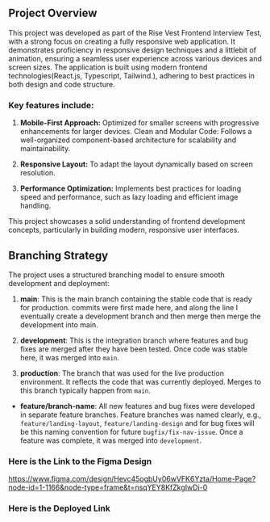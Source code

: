 
## Project Overview

This project was developed as part of the Rise Vest Frontend Interview Test, with a strong focus on creating a fully responsive web application. It demonstrates proficiency in responsive design techniques and a littlebit of animation, ensuring a seamless user experience across various devices and screen sizes. The application is built using modern frontend technologies(React.js, Typescript, Tailwind.), adhering to best practices in both design and code structure.


### Key features include:

1. **Mobile-First Approach:** Optimized for smaller screens with progressive enhancements for larger devices.
Clean and Modular Code: Follows a well-organized component-based architecture for scalability and maintainability.

2. **Responsive Layout:** To adapt the layout dynamically based on screen resolution.

3. **Performance Optimization:** Implements best practices for loading speed and performance, such as lazy loading and efficient image handling.

This project showcases a solid understanding of frontend development concepts, particularly in building modern, responsive user interfaces.



## Branching Strategy

The project uses a structured branching model to ensure smooth development and deployment:

1. **main**: This is the main branch containing the stable code that is ready for production.  commits were first made here, and along the line I eventually create a development branch and then merge then merge the development into main.
  
2. **development**: This is the integration branch where features and bug fixes are merged after they have been tested. Once code was stable here, it was merged into `main`.
  
3. **production**: The branch that was used for the live production environment. It reflects the code that was currently deployed. Merges to this branch typically happen from `main`.
  
- **feature/branch-name**: All new features and bug fixes were developed in separate feature branches. Feature branches was named clearly, e.g., `feature/landing-layout`, `feature/landing-design` and for bug fixes will be this naming convention for future `bugfix/fix-nav-issue`. Once a feature was complete, it was merged into `development`.

### Here is the Link to the Figma Design

https://www.figma.com/design/Hevc45ogbUy06wVFK6Yzta/Home-Page?node-id=1-1166&node-type=frame&t=nsqYEY8KfZkgIwDi-0


### Here is the Deployed Link 

